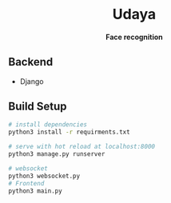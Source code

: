 <h1 align="center">
  <br>
  <br>
  Udaya
  <br>
</h1>

<h4 align="center">Face recognition 

## Backend
   - Django

## Build Setup

``` bash
# install dependencies
python3 install -r requirments.txt

# serve with hot reload at localhost:8000
python3 manage.py runserver

# websocket
python3 websocket.py
# Frontend 
python3 main.py

```

